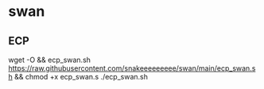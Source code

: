 # swan
## ECP
wget -O && ecp_swan.sh https://raw.githubusercontent.com/snakeeeeeeeee/swan/main/ecp_swan.sh && chmod +x ecp_swan.s ./ecp_swan.sh
